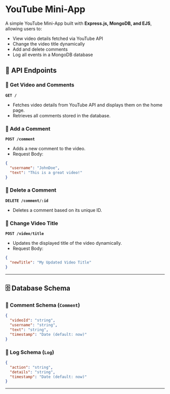 # YouTube Mini-App

A simple YouTube Mini-App built with **Express.js, MongoDB, and EJS**, allowing users to:
- View video details fetched via YouTube API
- Change the video title dynamically
- Add and delete comments
- Log all events in a MongoDB database

## 📌 API Endpoints

### 🔹 Get Video and Comments
**`GET /`**
- Fetches video details from YouTube API and displays them on the home page.
- Retrieves all comments stored in the database.

### 🔹 Add a Comment
**`POST /comment`**
- Adds a new comment to the video.
- Request Body:
```json
{
  "username": "JohnDoe",
  "text": "This is a great video!"
}
```

### 🔹 Delete a Comment
**`DELETE /comment/:id`**
- Deletes a comment based on its unique ID.

### 🔹 Change Video Title
**`POST /video/title`**
- Updates the displayed title of the video dynamically.
- Request Body:
```json
{
  "newTitle": "My Updated Video Title"
}
```

---

## 🗄️ Database Schema

### 📍 Comment Schema (`Comment`)
```json
{
  "videoId": "string",
  "username": "string",
  "text": "string",
  "timestamp": "Date (default: now)"
}
```

### 📍 Log Schema (`Log`)
```json
{
  "action": "string",
  "details": "string",
  "timestamp": "Date (default: now)"
}
```

---